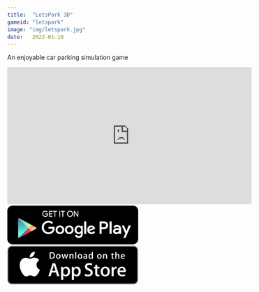 ```yaml
---
title:  "LetsPark 3D"
gameid: "letspark"
image: "img/letspark.jpg"
date:   2022-01-10
---
```


An enjoyable car parking simulation game

<div class="video-container">
    <iframe width="560" height="315" src="https://www.youtube.com/embed/ucQzXveQLlA" frameborder="0"
            allow="autoplay; encrypted-media" allowfullscreen></iframe>
</div>
<div class="downloadButtonsContainer">
    <a target="_blank"
       href="https://play.google.com/store/apps/details?id=com.rGyani.letspark">
        <img class="link" src="img/ui/playstore.png"></a>
    <a target="_blank"
       href="https://itunes.apple.com/us/app/letspark-3d/id1387307348">
        <img class="link" src="img/ui/appstore.png"></a>
</div>